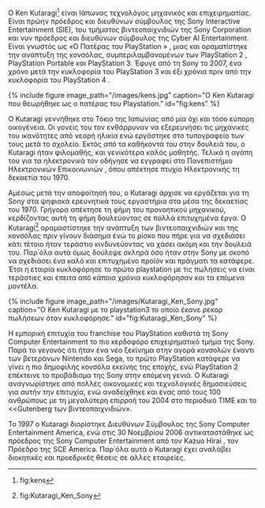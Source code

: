 Ο Ken Kutaragi[^1] είναι Ιάπωνας τεχνολόγος μηχανικός και επιχειρηματίας. Είναι πρώην πρόεδρος και διευθύνων σύμβουλος της Sony Interactive Entertainment (SIE),
του τμήματος βιντεοπαιχνιδιών της Sony Corporation και νυν πρόεδρος και διευθύνων σύμβουλος της Cyber AI Entertainment. 
Είναι γνωστός ως «Ο Πατέρας του PlayStation » , μιας και οραματίστηκε την ανάπτυξη της κονσόλας, συμπεριλαμβανομένων των PlayStation 2 , 
PlayStation Portable και PlayStation 3. Έφυγε από τη Sony το 2007, ένα χρόνο μετά την κυκλοφορία του PlayStation 3 και έξι χρόνια πριν από την κυκλοφορία του PlayStation 4 .

{% include figure image_path="/images/kens.jpg" caption="Ο Ken Kutaragi που θεωρήθηκε ως ο πατέρας του Playstation." id="fig:kens" %}

Ο Kutaragi γεννήθηκε στο Τόκιο της Ιαπωνίας από μία όχι και τόσο εύπορη οικογένεια. Οι γονείς του τον ενθάρρυναν να εξερευνήσει τις μηχανικές του ικανότητες  από νεαρή ηλικία 
ενώ εργάστηκε στο τυπογραφείο των τους μετά το σχολείο. Εκτός από τα καθήκοντά του στην δουλειά του, ο Kutaragi ήταν φιλομαθής, και γενικότερα
καλός μαθητής. Τελικά η αγάπη του για τα ηλεκτρονικά τον οδήγησε να εγγραφεί στο Πανεπιστήμιο Ηλεκτρονικών Επικοινωνιών , όπου απέκτησε πτυχίο Ηλεκτρονικής τη δεκαετία του 1970.

Αμέσως μετά την αποφοίτησή του, ο Kutaragi άρχισε να εργάζεται για τη Sony στα ψηφιακά ερευνητικά τους εργαστήρια στα μέσα της δεκαετίας του 1970.
Γρήγορα απέκτησε τη φήμη του προνοητικού μηχανικού, κερδίζοντας αυτή 
τη φήμη δουλεύοντας σε πολλά επιτυχημένα έργα.
Ο Kutaragi[^2] οραμαστίστηκε την ανάπτυξη των βιντεοπαιχνιδιών και της κονσόλας πριν γίνουν διάσημα ενώ το ρίσκο που πήρε για να σχεδιάσει κάτι τέτοιο ήταν τεράστιο κινδυνεύοντας
να χάσει ακόμη και την δουλειά του. Παρ΄όλα αυτά όμως δούλεψε σκληρά όσο ήταν στην Sony με σκοπό να σχεδιάσει ένα καλό και επιτυχημένο προϊόν και πράγματι τα κατάφερε.
Έτσι η εταιρία κυκλοφόρησε το πρώτο playstation με τις πωλήσεις να είναι τεράστιες και έπειτα από κάποια χρόνια κυκλοφόρησαν και τα επόμενα μοντέλα.

{% include figure image_path="/images/Kutaragi_Ken_Sony.jpg" caption="O Ken Kutaragi με το playstation3 το οποίο έκανε ρεκορ πωλήσεων όταν κυκλοφόρησε." id="fig:Kutaragi_Ken_Sony" %}

Η εμπορική επιτυχία του franchise του PlayStation καθιστά τη Sony Computer Entertainment το πιο κερδοφόρο επιχειρηματικό τμήμα της Sony. 
Παρά το γεγονός ότι ήταν ένα νέο ξεκίνημα στην αγορά κονσολών έναντι των βετεράνων Nintendo και Sega,
το πρώτο PlayStation κατάφερε να γίνει η πιο δημοφιλής κονσόλα εκείνης της εποχής,
ενώ PlayStation 2 επέκτεινε το προβάδισμα της Sony στην επόμενη γενιά.
Ο Kutaragi αναγνωρίστηκε από πολλές οικονομικές και τεχνολογικές δημοσιεύσεις για αυτήν την επιτυχία, ενώ αναδείχθηκε και ένας από τους 100 ανθρώπους με τη
μεγαλύτερη επιρροή του 2004 στο περιοδικό TIME και το <<Gutenberg των βιντεοπαιχνιδιών».

Το 1997 ο Kutaragi διορίστηκε Διευθύνων Σύμβουλος της Sony Computer Entertainment America,
ενώ στις 30 Νοεμβρίου 2006 αντικαταστάθηκε ως πρόεδρος της Sony Computer Entertainment από τον Kazuo Hirai , τον Πρόεδρο της SCE America. 
Παρ΄όλα αυτά ο Kutaragi έχει αναλάβει διοκητικές και προεδρικές θέσεις σε άλλες εταιρείες.
[^1]: fig:kens

[^2]: fig:Kutaragi_Ken_Sony
